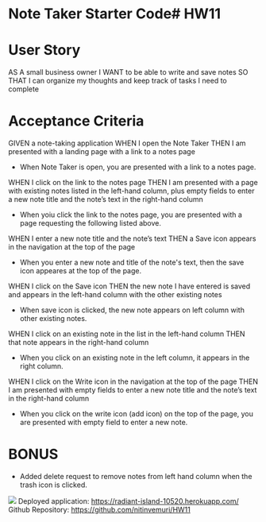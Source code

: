 # Note Taker Starter Code# HW11

# User Story
AS A small business owner
I WANT to be able to write and save notes
SO THAT I can organize my thoughts and keep track of tasks I need to complete

# Acceptance Criteria
GIVEN a note-taking application
WHEN I open the Note Taker
THEN I am presented with a landing page with a link to a notes page

- When Note Taker is open, you are presented with a link to a notes page. 

WHEN I click on the link to the notes page
THEN I am presented with a page with existing notes listed in the left-hand column, plus empty fields to enter a new note title and the note’s text in the right-hand column

- When yoiu click the link to the notes page, you are presented with a page requesting the following listed above. 

WHEN I enter a new note title and the note’s text
THEN a Save icon appears in the navigation at the top of the page

- When you enter a new note and title of the note's text, then the save icon appeares at the top of the page. 

WHEN I click on the Save icon
THEN the new note I have entered is saved and appears in the left-hand column with the other existing notes

- When save icon is clicked, the new note appears on left column with other existing notes. 

WHEN I click on an existing note in the list in the left-hand column
THEN that note appears in the right-hand column

- When you click on an existing note in the left column, it appears in the right column. 

WHEN I click on the Write icon in the navigation at the top of the page
THEN I am presented with empty fields to enter a new note title and the note’s text in the right-hand column

- When you click on the write icon (add icon) on the top of the page, you are presented with empty field to enter a new note.  

# BONUS
- Added delete request to remove notes from left hand column when the trash icon is clicked. 

![](awebsitefor.png)
Deployed application: https://radiant-island-10520.herokuapp.com/
Github Repository: https://github.com/nitinvemuri/HW11

